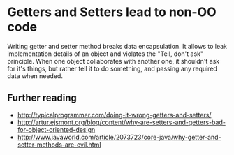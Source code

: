 # Getters and Setters lead to non-OO code

Writing getter and setter method breaks data encapsulation. It allows to leak implementation details of an object and violates the "Tell, don't ask" principle. When one object collaborates with another one, it shouldn't ask for it's things, but rather tell it to do something, and passing any required data when needed.

## Further reading

 * http://typicalprogrammer.com/doing-it-wrong-getters-and-setters/
 * http://artur.ejsmont.org/blog/content/why-are-setters-and-getters-bad-for-object-oriented-design
 * http://www.javaworld.com/article/2073723/core-java/why-getter-and-setter-methods-are-evil.html
